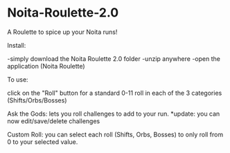 # Noita-Roulette-2.0
 A Roulette to spice up your Noita runs!

Install: 

-simply download the Noita Roulette 2.0 folder
-unzip anywhere
-open the application (Noita Roulette)


To use:

click on the "Roll" button for a standard 0-11 roll in each of the 3 categories (Shifts/Orbs/Bosses)

Ask the Gods:
lets you roll challenges to add to your run. 
*update: you can now edit/save/delete challenges

Custom Roll:
you can select each roll (Shifts, Orbs, Bosses) to only roll from 0 to your selected value.
